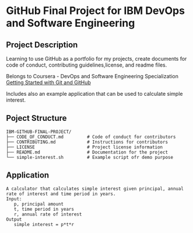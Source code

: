 # GitHub Final Project for IBM DevOps and Software Engineering

## Project Description

Learning to use GitHub as a portfolio for my projects, create documents for code of conduct, contributing guidelines,license, and readme files.

Belongs to Coursera - DevOps and Software Engineering Specialization
[Getting Started with Git and GitHub](https://www.coursera.org/learn/getting-started-with-git-and-github?specialization=devops-and-software-engineering)

Includes also an example application that can be used to calculate simple interest.

## Poject Structure

```
IBM-GITHUB-FINAL-PROJECT/
├── CODE_OF_CONDUCT.md         # Code of conduct for contributors
├── CONTRIBUTING.md            # Instructions for contributors 
├── LICENSE                    # Project license information 
├── README.md                  # Documentation for the project 
└── simple-interest.sh         # Example script ofr demo purpose
```

## Application

```
A calculator that calculates simple interest given principal, annual rate of interest and time period in years.
Input:
   p, principal amount
   t, time period in years
   r, annual rate of interest
Output
   simple interest = p*t*r
```
